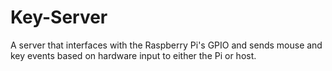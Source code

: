 # Key-Server
A server that interfaces with the Raspberry Pi's GPIO and sends mouse and key events based on hardware input to either the Pi or host.